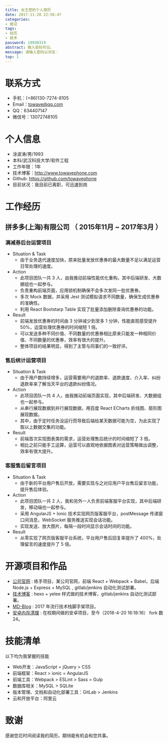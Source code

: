 ```yaml
---
title: 女王控的个人简历
date: 2017-11-20 22:56:47
categories:
- 面试
tags:
- 经历
- 技术
password: 19930319
abstract: 输入密码可见。
message: 请输入密码以浏览：
top: 1
---
```


# 联系方式

- 手机：(+86)130-7274-8105
- Email：towave@qq.com
- QQ：634407147
- 微信号：13072748105

# 个人信息

- 涂波涛/男/1993 
- 本科/武汉科技大学/软件工程
- 工作年限：1年
- 技术博客：http://www.towavephone.com
- Github: https://github.com/towavephone
- 目前状况：我目前已离职，可迅速到岗

<!-- more -->

# 工作经历

## 拼多多(上海)有限公司 （ 2015年11月 ~ 2017年3月 ）

### 满减券后台运营项目 

- Situation & Task
    - 由于业务迭代速度加快，原来批量发放优惠券的最大数量不足以满足运营日常处理的速度。
- Action
    - 此项目团队一共 3 人，由我推动前端性能优化重构，其中后端研发、大数据组也一起参与。
    - 负责重构前端页面，应用锁机制确保不会多次发同一批优惠券。
    - 多次 Mock 数据，并采用 Jest 测试模拟请求不同数量，确保生成优惠券的准确性。
    - 利用 React Bootstarp Table 实现了批量添加删除查询优惠券的功能。
- Result
    - 前端发放优惠券的时间由 3 分钟减少到至多 1 分钟，性能直观感受提升 50%，运营处理优惠券的时间缩短 1 倍。
    - 可以发送多种不同价值、不同数量的优惠券相比原来只能发一种相同价值、不同数量的优惠券，效率有很大的提升。
    - 整体项目的结果明显，得到了主管与同事们的一致好评。

### 售后统计运营项目 

- Situation & Task
    - 由于用户数持续增多，运营需要用户的退款率、退款速度、介入率、纠纷退款率来了解当天平台的退款纠纷情况。
- Action
    - 此项目团队一共 4 人，由我推动前端页面实现，其中后端研发、大数据组也一起参与。
    - 从串行展现数据到并行展现数据，用百度 React ECharts 折线图、扇形图展现数据。
    - 其中，由于定时任务没运行而导致后端给某天数据可能为空，为此实现了取以上数据交集的功能。
- Result
    - 前端首次实现图表类的需求，运营处理售后统计的时间缩短了 3 倍。
    - 相比之前只能手工运算，运营可以直观地依据图表对运营策略做出调整，效率有很大提升。

### 客服售后留言项目

- Situation & Task
    - 由于新的平台用户售后开放，需要实现与之对应用户平台售后留言功能，提升售后体验。
- Action
    - 此项目团队一共 2 人，我和另外一人负责前端客服平台实现，其中后端研发，移动端也一起参与。
    - 采用 AngularJS + Ionic 技术实现网页版客服平台，postMessage 传递窗口间消息，WebSocket 服务推送实现会话功能。
    - 实现发送、放大图片，每隔一段时间显示会话时间的功能。
- Result
    - 从零实现了网页版客服平台系统，平台用户售后回复率提升了 400%，处理留言的速度提升了 5 倍。

# 开源项目和作品

- [公司官网](https://github.com/towavephone/MD-Front-End) : 练手项目，某公司官网，前端 React + Webpack + Babel，后端 Node.js + Express + MySQL , gitlab/jenkins 自动化测试部署。
- [技术博客](https://github.com/towavephone/TowavePhoneBlog) : hexo + yelee 样式做的技术博客，gitlab/jenkins 自动化测试部署。
- [MD-Blog](https://github.com/towavephone/MD-Blog) : 2017 年流行技术栈脚手架项目。
- [安卓内存清理](https://github.com/towavephone/MemoryCleaner) : 在校期间做的安卓项目，至今（2018-4-20 16:18:16） fork 数 24。

# 技能清单

以下均为我掌握的技能

- Web开发：JavaScript = jQuery > CSS
- 前端框架：React > ionic = AngularJS
- 前端工具：Webpack > ESLint > Sass = Gulp
- 数据库相关：MySQL > SQLite
- 版本管理、文档和自动化部署工具：GitLab > Jenkins
- 云和开放平台：阿里云

# 致谢

感谢您花时间阅读我的简历，期待能有机会和您共事。